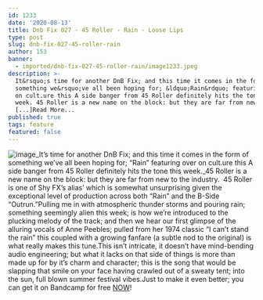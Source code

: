 ```yaml
---
id: 1233
date: '2020-08-13'
title: Dnb Fix 027 - 45 Roller - Rain - Loose Lips
type: post
slug: dnb-fix-027-45-roller-rain
author: 153
banner:
  - imported/dnb-fix-027-45-roller-rain/image1233.jpeg
description: >-
  It&rsquo;s time for another DnB Fix; and this time it comes in the form of
  something we&rsquo;ve all been hoping for; &ldquo;Rain&rdquo; featuring over
  on cult.ure this A side banger from 45 Roller definitely hits the tone this
  week. 45 Roller is a new name on the block: but they are far from new to
  [...]Read More...
published: true
tags: feature
featured: false
---
```

![image](../imported/dnb-fix-027-45-roller-rain/image1233.jpeg)_It’s time for another DnB Fix; and this time it comes in the form of something we’ve all been hoping for; “Rain” featuring over on cult.ure this A side banger from 45 Roller definitely hits the tone this week._45 Roller is a new name on the block: but they are far from new to the industry.  45 Roller is one of Shy FX’s alias’ which is somewhat unsurprising given the exceptional level of production across both “Rain” and the B-Side “Outrun.”Pulling me in with atmospheric thunder storms and pouring rain; something seemingly alien this week; is how we’re introduced to the plucking melody of the track; and then we hear our first glimpse of the alluring vocals of Anne Peebles; pulled from her 1974 classic “I can’t stand the rain” this coupled with a growing fanfare (a subtle nod to the original) is what really makes this tune.This isn’t intricate, it doesn’t have mind-bending audio engineering; but what it lacks on that side of things is more than made up for by it’s charm and character; this is the song that would be slapping that smile on your face having crawled out of a sweaty tent; into the sun, full blown summer festival vibes.Just to make it even better; you can get it on Bandcamp for free [NOW](https://shyfx.bandcamp.com/album/rain-outrun)!